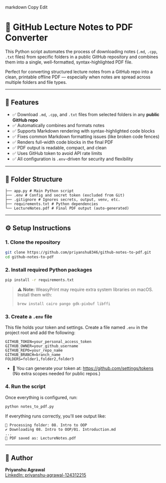 

markdown
Copy
Edit
# 📝 GitHub Lecture Notes to PDF Converter

This Python script automates the process of downloading notes (`.md`, `.cpp`, `.txt` files) from specific folders in a public GitHub repository and combines them into a single, well-formatted, syntax-highlighted PDF file.

Perfect for converting structured lecture notes from a GitHub repo into a clean, printable offline PDF — especially when notes are spread across multiple folders and file types.

---

## 🚀 Features

- ✅ Download `.md`, `.cpp`, and `.txt` files from selected folders in any **public GitHub repo**
- ✅ Automatically combines and formats notes
- ✅ Supports Markdown rendering with syntax-highlighted code blocks
- ✅ Fixes common Markdown formatting issues (like broken code fences)
- ✅ Renders full-width code blocks in the final PDF
- ✅ PDF output is readable, compact, and clean
- ✅ Uses GitHub token to avoid API rate limits
- ✅ All configuration is `.env`-driven for security and flexibility

---

## 📁 Folder Structure
```
├── app.py # Main Python script
├── .env # Config and secret token (excluded from Git)
├── .gitignore # Ignores secrets, output, venv, etc.
├── requirements.txt # Python dependencies
└── LectureNotes.pdf # Final PDF output (auto-generated)
```

---

## ⚙️ Setup Instructions

### 1. Clone the repository

```bash
git clone https://github.com/priyanshu8346/github-notes-to-pdf.git
cd github-notes-to-pdf
```

### 2. Install required Python packages

```bash
pip install -r requirements.txt
```

> ⚠️ **Note:** WeasyPrint may require extra system libraries on macOS. Install them with:
>
> ```bash
> brew install cairo pango gdk-pixbuf libffi
> ```

### 3. Create a `.env` file

This file holds your token and settings. Create a file named `.env` in the project root and add the following:

```
GITHUB_TOKEN=your_personal_access_token
GITHUB_OWNER=your_github_username
GITHUB_REPO=your_repo_name
GITHUB_BRANCH=branch_name
FOLDERS=folder1,folder2,folder3
```

- 🔐 You can generate your token at: https://github.com/settings/tokens  
  (No extra scopes needed for public repos.)

### 4. Run the script

Once everything is configured, run:

```bash
python notes_to_pdf.py
```

If everything runs correctly, you'll see output like:

```
📁 Processing folder: 08. Intro to OOP
✔️ Downloading 08. Intro to OOP/01. Introduction.md
...
📄 PDF saved as: LectureNotes.pdf
```

---

## 👤 Author
**Priyanshu Agrawal**  
[LinkedIn: priyanshu-agrawal-124312215](https://www.linkedin.com/in/priyanshu-agrawal-124312215/)


